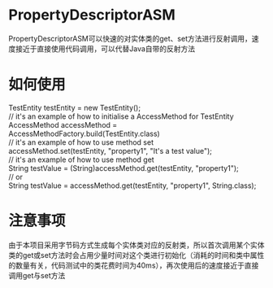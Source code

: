 # PropertyDescriptorASM
  PropertyDescriptorASM可以快速的对实体类的get、set方法进行反射调用，速度接近于直接使用代码调用，可以代替Java自带的反射方法
# 如何使用
  TestEntity testEntity = new TestEntity(); <br/>
  // it's an example of how to initialise a AccessMethod for TestEntity <br/>
  AccessMethod accessMethod = AccessMethodFactory.build(TestEntity.class) <br/>
  // it's an example of how to use method set <br/>
  accessMethod.set(testEntity, "property1", "It's a test value"); <br/>
  // it's an example of how to use method get <br/>
  String testValue = (String)accessMethod.get(testEntity, "property1"); <br/>
  // or <br/>
  String testValue = accessMethod.get(testEntity, "property1", String.class);
# 注意事项
  由于本项目采用字节码方式生成每个实体类对应的反射类，所以首次调用某个实体类的get或set方法时会占用少量时间对这个类进行初始化（消耗的时间和类中属性的数量有关，代码测试中的类花费时间为40ms），再次使用后的速度接近于直接调用get与set方法
